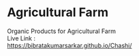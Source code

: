 # Agricultural Farm
Organic Products for Agricultural Farm 
<br>
Live Link :
<br>
https://bibratakumarsarkar.github.io/Chashi/
